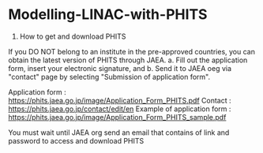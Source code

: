 # Modelling-LINAC-with-PHITS


1. How to get and download PHITS

If you DO NOT belong to an institute in the pre-approved countries, you can obtain the latest version of PHITS through JAEA. 
a. Fill out the application form, insert your electronic signature, and 
b. Send it to JAEA oeg via "contact" page by selecting "Submission of application form". 

Application form : https://phits.jaea.go.jp/image/Application_Form_PHITS.pdf
Contact : https://phits.jaea.go.jp/contact/edit/en
Example of application form : https://phits.jaea.go.jp/image/Application_Form_PHITS_sample.pdf


You must wait until JAEA org send an email that contains of link and password to access and download PHITS
